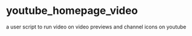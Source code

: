 # youtube_homepage_video
 a user script to run video on video previews and channel icons on youtube
